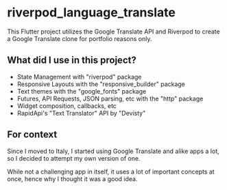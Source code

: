 # riverpod_language_translate

This Flutter project utilizes the Google Translate API and Riverpod to create a Google Translate clone for portfolio reasons only.

## What did I use in this project?

- State Management with "riverpod" package
- Responsive Layouts with the "responsive_builder" package
- Text themes with the "google_fonts" package
- Futures, API Requests, JSON parsing, etc with the "http" package
- Widget composition, callbacks, etc
- RapidApi's "Text Translator" API by "Devisty"

## For context

Since I moved to Italy, I started using Google Translate and alike apps a lot, so I decided to attempt my own version of one.

While not a challenging app in itself, it uses a lot of important concepts at once, hence why I thought it was a good idea.